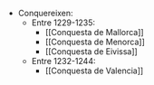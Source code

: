 - Conquereixen:
	- Entre 1229-1235:
		- [[Conquesta de Mallorca]]
		- [[Conquesta de Menorca]]
		- [[Conquesta de Eivissa]]
	- Entre 1232-1244:
		- [[Conquesta de Valencia]] 